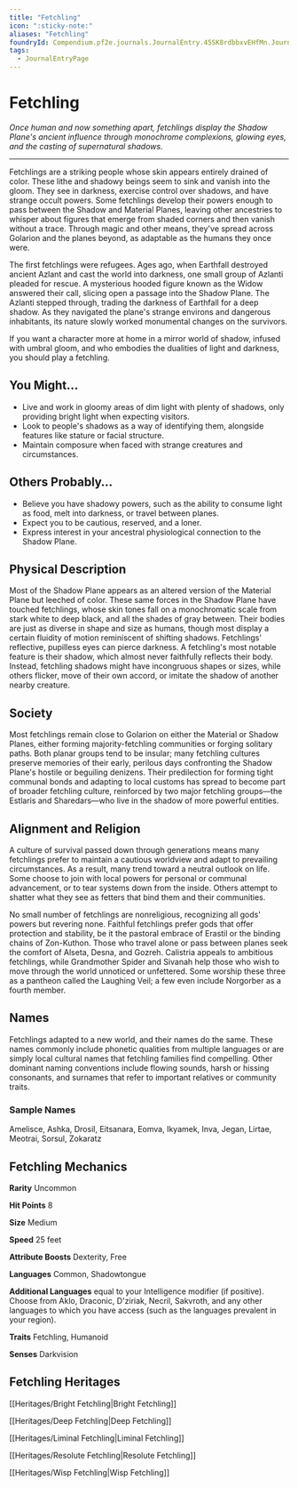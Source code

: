 ```yaml
---
title: "Fetchling"
icon: ":sticky-note:"
aliases: "Fetchling"
foundryId: Compendium.pf2e.journals.JournalEntry.45SK8rdbbxvEHfMn.JournalEntryPage.RlMgeku1FNJjF7YR
tags:
  - JournalEntryPage
---
```


# Fetchling
_Once human and now something apart, fetchlings display the Shadow Plane's ancient influence through monochrome complexions, glowing eyes, and the casting of supernatural shadows._

* * *

Fetchlings are a striking people whose skin appears entirely drained of color. These lithe and shadowy beings seem to sink and vanish into the gloom. They see in darkness, exercise control over shadows, and have strange occult powers. Some fetchlings develop their powers enough to pass between the Shadow and Material Planes, leaving other ancestries to whisper about figures that emerge from shaded corners and then vanish without a trace. Through magic and other means, they've spread across Golarion and the planes beyond, as adaptable as the humans they once were.

The first fetchlings were refugees. Ages ago, when Earthfall destroyed ancient Azlant and cast the world into darkness, one small group of Azlanti pleaded for rescue. A mysterious hooded figure known as the Widow answered their call, slicing open a passage into the Shadow Plane. The Azlanti stepped through, trading the darkness of Earthfall for a deep shadow. As they navigated the plane's strange environs and dangerous inhabitants, its nature slowly worked monumental changes on the survivors.

If you want a character more at home in a mirror world of shadow, infused with umbral gloom, and who embodies the dualities of light and darkness, you should play a fetchling.

## You Might…

*   Live and work in gloomy areas of dim light with plenty of shadows, only providing bright light when expecting visitors.
*   Look to people's shadows as a way of identifying them, alongside features like stature or facial structure.
*   Maintain composure when faced with strange creatures and circumstances.

## Others Probably…

*   Believe you have shadowy powers, such as the ability to consume light as food, melt into darkness, or travel between planes.
*   Expect you to be cautious, reserved, and a loner.
*   Express interest in your ancestral physiological connection to the Shadow Plane.

## Physical Description

Most of the Shadow Plane appears as an altered version of the Material Plane but leeched of color. These same forces in the Shadow Plane have touched fetchlings, whose skin tones fall on a monochromatic scale from stark white to deep black, and all the shades of gray between. Their bodies are just as diverse in shape and size as humans, though most display a certain fluidity of motion reminiscent of shifting shadows. Fetchlings' reflective, pupilless eyes can pierce darkness. A fetchling's most notable feature is their shadow, which almost never faithfully reflects their body. Instead, fetchling shadows might have incongruous shapes or sizes, while others flicker, move of their own accord, or imitate the shadow of another nearby creature.

## Society

Most fetchlings remain close to Golarion on either the Material or Shadow Planes, either forming majority-fetchling communities or forging solitary paths. Both planar groups tend to be insular; many fetchling cultures preserve memories of their early, perilous days confronting the Shadow Plane's hostile or beguiling denizens. Their predilection for forming tight communal bonds and adapting to local customs has spread to become part of broader fetchling culture, reinforced by two major fetchling groups—the Estlaris and Sharedars—who live in the shadow of more powerful entities.

## Alignment and Religion

A culture of survival passed down through generations means many fetchlings prefer to maintain a cautious worldview and adapt to prevailing circumstances. As a result, many trend toward a neutral outlook on life. Some choose to join with local powers for personal or communal advancement, or to tear systems down from the inside. Others attempt to shatter what they see as fetters that bind them and their communities.

No small number of fetchlings are nonreligious, recognizing all gods' powers but revering none. Faithful fetchlings prefer gods that offer protection and stability, be it the pastoral embrace of Erastil or the binding chains of Zon-Kuthon. Those who travel alone or pass between planes seek the comfort of Alseta, Desna, and Gozreh. Calistria appeals to ambitious fetchlings, while Grandmother Spider and Sivanah help those who wish to move through the world unnoticed or unfettered. Some worship these three as a pantheon called the Laughing Veil; a few even include Norgorber as a fourth member.

## Names

Fetchlings adapted to a new world, and their names do the same. These names commonly include phonetic qualities from multiple languages or are simply local cultural names that fetchling families find compelling. Other dominant naming conventions include flowing sounds, harsh or hissing consonants, and surnames that refer to important relatives or community traits.

### Sample Names

Amelisce, Ashka, Drosil, Eitsanara, Eomva, Ikyamek, Inva, Jegan, Lirtae, Meotrai, Sorsul, Zokaratz

## Fetchling Mechanics

**Rarity** Uncommon

**Hit Points** 8

**Size** Medium

**Speed** 25 feet

**Attribute Boosts** Dexterity, Free

**Languages** Common, Shadowtongue

**Additional Languages** equal to your Intelligence modifier (if positive). Choose from Aklo, Draconic, D'ziriak, Necril, Sakvroth, and any other languages to which you have access (such as the languages prevalent in your region).

**Traits** Fetchling, Humanoid

**Senses** Darkvision

## Fetchling Heritages

[[Heritages/Bright Fetchling|Bright Fetchling]]

[[Heritages/Deep Fetchling|Deep Fetchling]]

[[Heritages/Liminal Fetchling|Liminal Fetchling]]

[[Heritages/Resolute Fetchling|Resolute Fetchling]]

[[Heritages/Wisp Fetchling|Wisp Fetchling]]